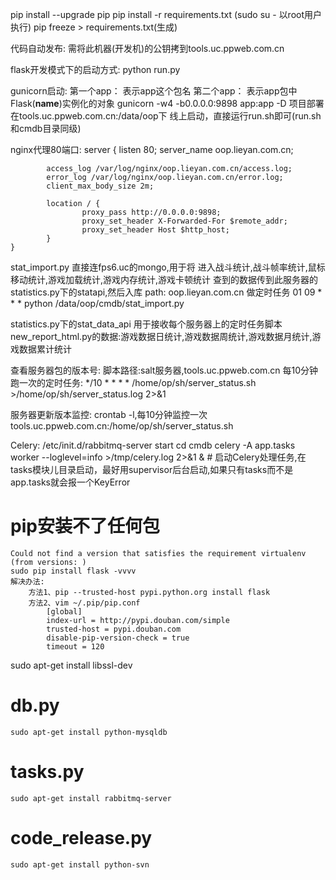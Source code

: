 pip install --upgrade pip
pip install -r requirements.txt (sudo su - 以root用户执行)
pip freeze > requirements.txt(生成)

代码自动发布: 需将此机器(开发机)的公钥拷到tools.uc.ppweb.com.cn

flask开发模式下的启动方式:
    python run.py

gunicorn启动:
    第一个app： 表示app这个包名
    第二个app： 表示app包中 Flask(__name__)实例化的对象
    gunicorn -w4 -b0.0.0.0:9898 app:app -D
    项目部署在tools.uc.ppweb.com.cn:/data/oop下
    线上启动，直接运行run.sh即可(run.sh和cmdb目录同级)

nginx代理80端口:
    server {
            listen 80;
            server_name oop.lieyan.com.cn;

            access_log /var/log/nginx/oop.lieyan.com.cn/access.log;
            error_log /var/log/nginx/oop.lieyan.com.cn/error.log;
            client_max_body_size 2m;

            location / {
                    proxy_pass http://0.0.0.0:9898;
                    proxy_set_header X-Forwarded-For $remote_addr;
                    proxy_set_header Host $http_host;
            }
    }

stat_import.py 直接连fps6.uc的mongo,用于将 进入战斗统计,战斗帧率统计,鼠标移动统计,游戏加载统计,游戏内存统计,游戏卡顿统计 查到的数据传到此服务器的 statistics.py下的statapi,然后入库
path: oop.lieyan.com.cn 做定时任务 01 09 * * * python /data/oop/cmdb/stat_import.py


statistics.py下的stat_data_api 用于接收每个服务器上的定时任务脚本 new_report_html.py的数据:游戏数据日统计,游戏数据周统计,游戏数据月统计,游戏数据累计统计

查看服务器包的版本号:
    脚本路径:salt服务器,tools.uc.ppweb.com.cn
    每10分钟跑一次的定时任务: */10 * * * * /home/op/sh/server_status.sh >/home/op/sh/server_status.log 2>&1

服务器更新版本监控:
    crontab -l,每10分钟监控一次
    tools.uc.ppweb.com.cn:/home/op/sh/server_status.sh


Celery:
    /etc/init.d/rabbitmq-server start
    cd cmdb
    celery -A app.tasks worker --loglevel=info >/tmp/celery.log 2>&1 &  # 启动Celery处理任务,在tasks模块儿目录启动，最好用supervisor后台启动,如果只有tasks而不是app.tasks就会报一个KeyError

# pip安装不了任何包
    Could not find a version that satisfies the requirement virtualenv (from versions: )
    sudo pip install flask -vvvv
    解决办法:
        方法1、pip --trusted-host pypi.python.org install flask
        方法2、vim ~/.pip/pip.conf
            [global]
            index-url = http://pypi.douban.com/simple
            trusted-host = pypi.douban.com
            disable-pip-version-check = true
            timeout = 120

sudo apt-get install libssl-dev

# db.py
    sudo apt-get install python-mysqldb

# tasks.py
    sudo apt-get install rabbitmq-server

# code_release.py
    sudo apt-get install python-svn